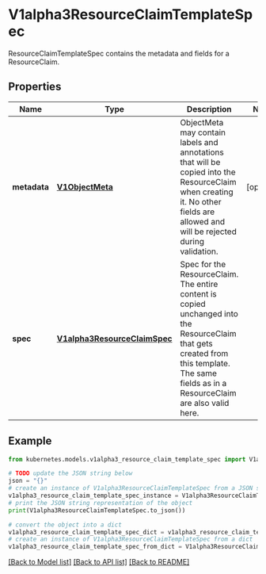 # V1alpha3ResourceClaimTemplateSpec

ResourceClaimTemplateSpec contains the metadata and fields for a ResourceClaim.

## Properties

Name | Type | Description | Notes
------------ | ------------- | ------------- | -------------
**metadata** | [**V1ObjectMeta**](V1ObjectMeta.md) | ObjectMeta may contain labels and annotations that will be copied into the ResourceClaim when creating it. No other fields are allowed and will be rejected during validation. | [optional] 
**spec** | [**V1alpha3ResourceClaimSpec**](V1alpha3ResourceClaimSpec.md) | Spec for the ResourceClaim. The entire content is copied unchanged into the ResourceClaim that gets created from this template. The same fields as in a ResourceClaim are also valid here. | 

## Example

```python
from kubernetes.models.v1alpha3_resource_claim_template_spec import V1alpha3ResourceClaimTemplateSpec

# TODO update the JSON string below
json = "{}"
# create an instance of V1alpha3ResourceClaimTemplateSpec from a JSON string
v1alpha3_resource_claim_template_spec_instance = V1alpha3ResourceClaimTemplateSpec.from_json(json)
# print the JSON string representation of the object
print(V1alpha3ResourceClaimTemplateSpec.to_json())

# convert the object into a dict
v1alpha3_resource_claim_template_spec_dict = v1alpha3_resource_claim_template_spec_instance.to_dict()
# create an instance of V1alpha3ResourceClaimTemplateSpec from a dict
v1alpha3_resource_claim_template_spec_from_dict = V1alpha3ResourceClaimTemplateSpec.from_dict(v1alpha3_resource_claim_template_spec_dict)
```
[[Back to Model list]](../README.md#documentation-for-models) [[Back to API list]](../README.md#documentation-for-api-endpoints) [[Back to README]](../README.md)


